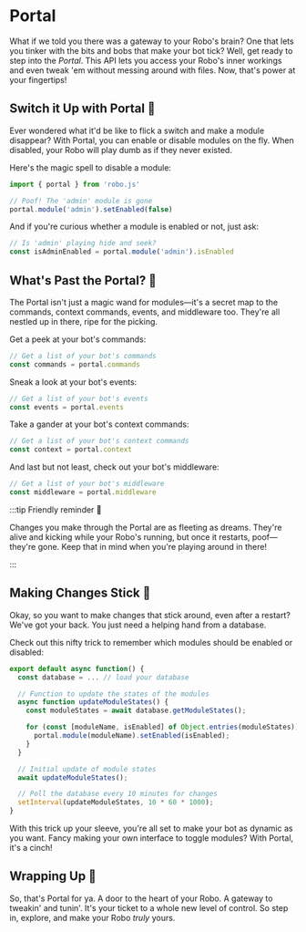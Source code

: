 # Portal

What if we told you there was a gateway to your Robo's brain? One that lets you tinker with the bits and bobs that make your bot tick? Well, get ready to step into the _Portal_. This API lets you access your Robo's inner workings and even tweak 'em without messing around with files. Now, that's power at your fingertips!

## Switch it Up with Portal 🔄

Ever wondered what it'd be like to flick a switch and make a module disappear? With Portal, you can enable or disable modules on the fly. When disabled, your Robo will play dumb as if they never existed.

Here's the magic spell to disable a module:

```javascript showLineNumbers
import { portal } from 'robo.js'

// Poof! The 'admin' module is gone
portal.module('admin').setEnabled(false)
```

And if you're curious whether a module is enabled or not, just ask:

```javascript
// Is 'admin' playing hide and seek?
const isAdminEnabled = portal.module('admin').isEnabled
```

## What's Past the Portal? 🎁

The Portal isn't just a magic wand for modules—it's a secret map to the commands, context commands, events, and middleware too. They're all nestled up in there, ripe for the picking.

Get a peek at your bot's commands:

```javascript
// Get a list of your bot's commands
const commands = portal.commands
```

Sneak a look at your bot's events:

```javascript
// Get a list of your bot's events
const events = portal.events
```

Take a gander at your bot's context commands:

```javascript
// Get a list of your bot's context commands
const context = portal.context
```

And last but not least, check out your bot's middleware:

```javascript
// Get a list of your bot's middleware
const middleware = portal.middleware
```

:::tip Friendly reminder 🔔

Changes you make through the Portal are as fleeting as dreams. They're alive and kicking while your Robo's running, but once it restarts, poof—they're gone. Keep that in mind when you're playing around in there!

:::

## Making Changes Stick 🧠

Okay, so you want to make changes that stick around, even after a restart? We've got your back. You just need a helping hand from a database.

Check out this nifty trick to remember which modules should be enabled or disabled:

```javascript showLineNumbers title="/src/events/_start.js" {9}
export default async function() {
  const database = ... // load your database

  // Function to update the states of the modules
  async function updateModuleStates() {
    const moduleStates = await database.getModuleStates();

    for (const [moduleName, isEnabled] of Object.entries(moduleStates)) {
      portal.module(moduleName).setEnabled(isEnabled);
    }
  }

  // Initial update of module states
  await updateModuleStates();

  // Poll the database every 10 minutes for changes
  setInterval(updateModuleStates, 10 * 60 * 1000);
}
```

With this trick up your sleeve, you're all set to make your bot as dynamic as you want. Fancy making your own interface to toggle modules? With Portal, it's a cinch!

## Wrapping Up 🎀

So, that's Portal for ya. A door to the heart of your Robo. A gateway to tweakin' and tunin'. It's your ticket to a whole new level of control. So step in, explore, and make your Robo _truly_ yours.
